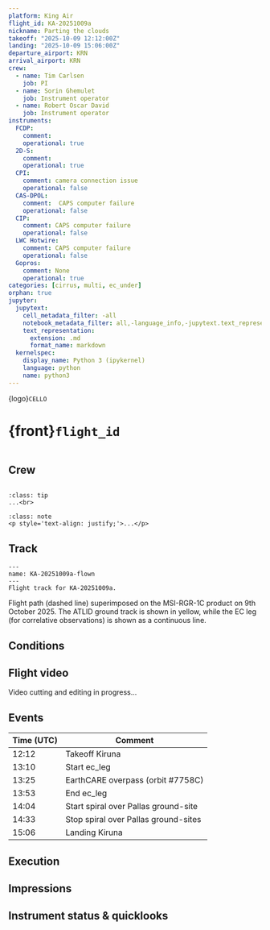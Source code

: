 ```yaml
---
platform: King Air
flight_id: KA-20251009a
nickname: Parting the clouds
takeoff: "2025-10-09 12:12:00Z"
landing: "2025-10-09 15:06:00Z"
departure_airport: KRN
arrival_airport: KRN
crew:
  - name: Tim Carlsen
    job: PI
  - name: Sorin Ghemulet
    job: Instrument operator
  - name: Robert Oscar David
    job: Instrument operator
instruments:
  FCDP:
    comment:
    operational: true
  2D-S:
    comment:
    operational: true
  CPI:
    comment: camera connection issue
    operational: false
  CAS-DPOL:
    comment:  CAPS computer failure
    operational: false
  CIP:
    comment: CAPS computer failure
    operational: false
  LWC Hotwire:
    comment: CAPS computer failure
    operational: false
  Gopros:
    comment: None
    operational: true
categories: [cirrus, multi, ec_under]
orphan: true
jupyter:
  jupytext:
    cell_metadata_filter: -all
    notebook_metadata_filter: all,-language_info,-jupytext.text_representation.format_version,-jupytext.text_representation.jupytext_version
    text_representation:
      extension: .md
      format_name: markdown
  kernelspec:
    display_name: Python 3 (ipykernel)
    language: python
    name: python3
---
```


{logo}`CELLO`

# {front}`flight_id`

```{badges}
```

## Crew

```{crew}
```

```{admonition} EarthCARE target scenarios
:class: tip
...<br>
```


```{admonition} Flight summary
:class: note
<p style='text-align: justify;'>...</p>
```


## Track

```{figure} ../figures/KA-20251009a/KA-20251009a_7758D.png
---
name: KA-20251009a-flown
---
Flight track for KA-20251009a.
```
Flight path (dashed line) superimposed on the MSI-RGR-1C product on 9th October 2025. The ATLID ground track is shown in yellow, while the EC leg (for correlative observations) is shown as a continuous line.



## Conditions


## Flight video

Video cutting and editing in progress...


## Events

Time (UTC) | Comment
-------------| -----
12:12 | Takeoff Kiruna
13:10 | Start ec_leg
13:25 | EarthCARE overpass (orbit #7758C)
13:53 | End ec_leg
14:04 | Start spiral over Pallas ground-site
14:33 | Stop spiral over Pallas ground-sites
15:06 | Landing Kiruna



## Execution




## Impressions



## Instrument status & quicklooks
```{instrument-table}
```

